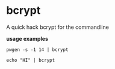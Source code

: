 # bcrypt #

A quick hack bcrypt for the commandline

__usage examples__

`pwgen -s -1 14 | bcrypt`

`echo "HI" | bcrypt`